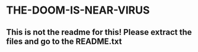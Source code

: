 # THE-DOOM-IS-NEAR-VIRUS
## This is not the readme for this! Please extract the files and go to the README.txt
